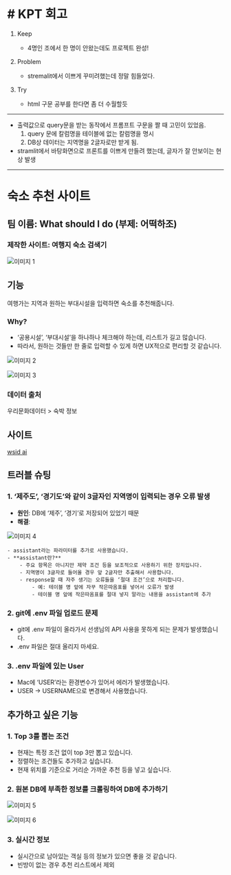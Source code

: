 # # KPT 회고
1. Keep
   - 4명인 조에서 한 명이 안왔는데도 프로젝트 완성!

2. Problem
   - stremalit에서 이쁘게 꾸미려했는데 정말 힘들었다.

3. Try
   - html 구문 공부를 한다면 좀 더 수월할듯

---


- 출력값으로 query문을 받는 동작에서 프롬프트 구문을 짤 때  고민이 있었음.
  1. query 문에 칼럼명을 테이블에 없는 칼럼명을 명시
  2. DB상 데이터는 지역명을 2글자로만 받게 됨.
- stramlit에서 바탕화면으로 프론트를 이쁘게 만들려 했는데, 글자가 잘 안보이는 현상 발생

---

# 숙소 추천 사이트

## 팀 이름: What should I do (부제: 어떡하조)

### 제작한 사이트: 여행지 숙소 검색기

![이미지 1](https://ifh.cc/g/YKcV4d.jpg)

## 기능

여행가는 지역과 원하는 부대시설을 입력하면 숙소를 추천해줍니다.

### Why?

- ‘공용시설’, ‘부대시설’을 하나하나 체크해야 하는데, 리스트가 길고 많습니다.
- 따라서, 원하는 것들만 한 줄로 입력할 수 있게 하면 UX적으로 편리할 것 같습니다.

![이미지 2](https://ifh.cc/g/AS4l84.jpg)

![이미지 3](https://ifh.cc/g/saAXAG.jpg)

### 데이터 출처

우리문화데이터 > 숙박 정보

## 사이트

[wsid ai](https://wsidsecondproject-ni43f8xuc2jdglmnf9bzsd.streamlit.app/)

## 트러블 슈팅

### 1. ‘제주도’, ‘경기도’와 같이 3글자인 지역명이 입력되는 경우 오류 발생

- **원인**: DB에 ‘제주’, ‘경기’로 저장되어 있었기 때문
- **해결**: 

![이미지 4](https://ifh.cc/g/P8MMDl.jpg)

    - assistant라는 파라미터를 추가로 사용했습니다.
    - **assistant란?**
        - 주요 항목은 아니지만 제약 조건 등을 보조적으로 사용하기 위한 장치입니다.
        - 지역명이 3글자로 들어올 경우 앞 2글자만 추출해서 사용합니다.
        - response할 때 자주 생기는 오류들을 ‘절대 조건’으로 처리합니다.
            - 예: 테이블 명 앞에 자꾸 작은따옴표를 넣어서 오류가 발생
            - 테이블 명 앞에 작은따옴표를 절대 넣지 말라는 내용을 assistant에 추가

### 2. git에 .env 파일 업로드 문제

- git에 .env 파일이 올라가서 선생님의 API 사용을 못하게 되는 문제가 발생했습니다.
- .env 파일은 절대 올리지 마세요.

### 3. .env 파일에 있는 User

- Mac에 ‘USER’라는 환경변수가 있어서 에러가 발생했습니다.
- USER → USERNAME으로 변경해서 사용했습니다.

## 추가하고 싶은 기능

### 1. Top 3를 뽑는 조건

- 현재는 특정 조건 없이 top 3만 뽑고 있습니다.
- 정렬하는 조건들도 추가하고 싶습니다.
- 현재 위치를 기준으로 거리순 가까운 추천 등을 넣고 싶습니다.

### 2. 원본 DB에 부족한 정보를 크롤링하여 DB에 추가하기

![이미지 5](https://ifh.cc/g/Gbx5MQ.jpg)

![이미지 6](https://ifh.cc/g/qyl68c.jpg)

### 3. 실시간 정보

- 실시간으로 남아있는 객실 등의 정보가 있으면 좋을 것 같습니다.
- 빈방이 없는 경우 추천 리스트에서 제외
